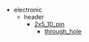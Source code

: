 * electronic
  * header
    * [2x5_10_pin](electronic/header/2x5_10_pin)
      * [through_hole](electronic/header/2x5_10_pin/through_hole)
